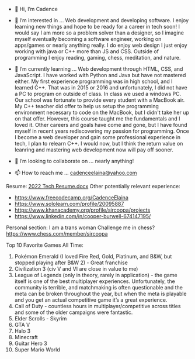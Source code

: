 - 👋 Hi, I’m Cadence 
- 👀 I’m interested in ... Web development and developing software. I enjoy learning new things and hope to be ready for a career in tech soon! I would say I am more so a problem solver than a designer, so I imagine myself eventually becoming a software engineer, working on apps/games or nearly anything really. I do enjoy web design I just enjoy working with java or C++ more than JS and CSS. Outside of programming I enjoy reading, gaming, chess, meditation, and nature.

- 🌱 I’m currently learning ... Web development through HTML, CSS, and JavaScript. I have worked with Python and Java but have not mastered either. My first experience programming was in high school, and I learned C++. That was in 2015 or 2016 and unfortunately, I did not have a PC to program on outside of class. In class we used a windows PC. Our school was fortunate to provide every student with a MacBook air. My C++ teacher did offer to help us setup the programming environment necessary to code on the MacBook, but I didn't take her up on that offer. However, this course taught me the fundamentals and I loved it. Other careers and goals have come and gone, but I have found myself in recent years rediscovering my passion for programming. Once I become a web developer and gain some professional experience in tech, I plan to relearn C++. I would now, but I think the return value on leanring and mastering web development now will pay off sooner.

- 💞️ I’m looking to collaborate on ... nearly anything!
- 📫 How to reach me ... cadenceelaina@yahoo.com 

Resume: [2022 Tech Resume.docx](https://github.com/CadenceElaina/CadenceElaina/files/9105023/2022.Tech.Resume.docx)
Other potentially relevant experience: 
- https://www.freecodecamp.org/CadenceElaina
- https://www.sololearn.com/profile/20095887
- https://www.khanacademy.org/profile/sircoopa/projects
- https://www.linkedin.com/in/cooper-burwell-674147195/


Personal section:
I am a trans woman 
Challenge me in chess? https://www.chess.com/member/sircoopa

Top 10 Favorite Games All Time: 
1. Pokémon Emerald (I loved Fire Red, Gold, Platinum, and B&W, but stopped playing after B&W 2) - Great franchise 
2. Civilization 3 (civ V and VI are close in value to me)
3. League of Legends (only in theory, rarely in application) - the game itself is one of the best multiplayer experiences. Unfortunately, the community is terrible, and matchmaking is often questionable and the meta can be broken throughout the year, but when the meta is playable and you get an actual competitive game it’s a great experience.
4. Call of Duty - countless hours in multiplayer/competitive across titles and some of the older campaigns were fantastic.
5. Elder Scrolls - Skyrim
6. GTA V
7. Halo 3
8. Minecraft
9. Guitar Hero 3 
10. Super Mario World

